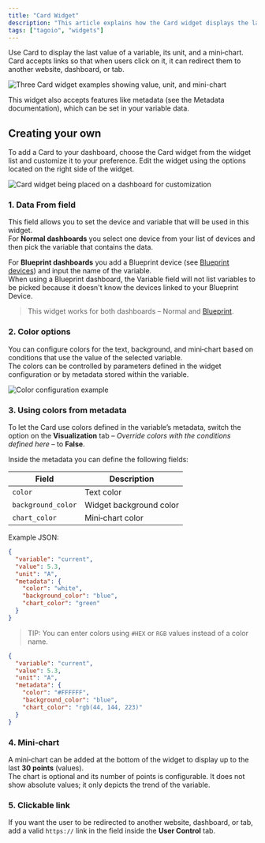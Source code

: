 ```yaml
---
title: "Card Widget"
description: "This article explains how the Card widget displays the latest value of a variable with its unit and a mini-chart, and how to add and customize the Card widget on a dashboard. It also notes that the widget supports variable metadata."
tags: ["tagoio", "widgets"]
---
```

Use Card to display the last value of a variable, its unit, and a mini‑chart. Card accepts links so that when users click on it, it can redirect them to another website, dashboard, or tab.

![Three Card widget examples showing value, unit, and mini-chart](/docs_imagem/tagoio/card-widget-2.gif)

This widget also accepts features like metadata (see the Metadata documentation), which can be set in your variable data.

## Creating your own

To add a Card to your dashboard, choose the Card widget from the widget list and customize it to your preference. Edit the widget using the options located on the right side of the widget.

![Card widget being placed on a dashboard for customization](/docs_imagem/tagoio/card-widget-2.gif)

### 1. Data From field

This field allows you to set the device and variable that will be used in this widget.  
For **Normal dashboards** you select one device from your list of devices and then pick the variable that contains the data.

For **Blueprint dashboards** you add a Blueprint device (see [Blueprint devices](https://help.tago.io/portal/en/kb/articles/455-blueprint-devices)) and input the name of the variable.  
When using a Blueprint dashboard, the Variable field will not list variables to be picked because it doesn't know the devices linked to your Blueprint Device.

> This widget works for both dashboards – Normal and [Blueprint](https://help.tago.io/portal/en/kb/articles/454-blueprint-dashboard).

### 2. Color options

You can configure colors for the text, background, and mini‑chart based on conditions that use the value of the selected variable.  
The colors can be controlled by parameters defined in the widget configuration or by metadata stored within the variable.

![Color configuration example](/docs_imagem/tagoio/card-widget-2.gif)

### 3. Using colors from metadata

To let the Card use colors defined in the variable’s metadata, switch the option on the **Visualization** tab – _Override colors with the conditions defined here_ – to **False**.

Inside the metadata you can define the following fields:

| Field | Description |
|-------|-------------|
| `color` | Text color |
| `background_color` | Widget background color |
| `chart_color` | Mini‑chart color |

Example JSON:

```json
{
  "variable": "current",
  "value": 5.3,
  "unit": "A",
  "metadata": {
    "color": "white",
    "background_color": "blue",
    "chart_color": "green"
  }
}
```

> TIP: You can enter colors using `#HEX` or `RGB` values instead of a color name.

```json
{
  "variable": "current",
  "value": 5.3,
  "unit": "A",
  "metadata": {
    "color": "#FFFFFF",
    "background_color": "blue",
    "chart_color": "rgb(44, 144, 223)"
  }
}
```

### 4. Mini‑chart

A mini‑chart can be added at the bottom of the widget to display up to the last **30 points** (values).  
The chart is optional and its number of points is configurable. It does not show absolute values; it only depicts the trend of the variable.

### 5. Clickable link

If you want the user to be redirected to another website, dashboard, or tab, add a valid `https://` link in the field inside the **User Control** tab.